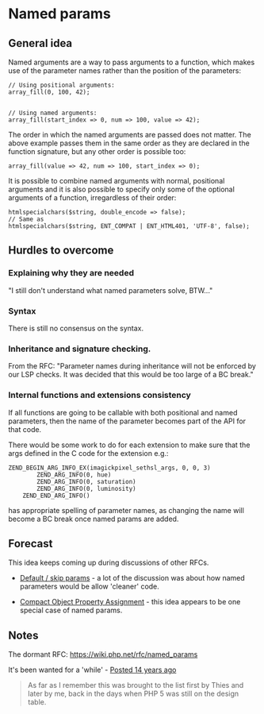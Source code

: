 # Named params

## General idea

Named arguments are a way to pass arguments to a function, which makes use of the parameter names rather than the position of the parameters:

```
// Using positional arguments:
array_fill(0, 100, 42);


// Using named arguments:
array_fill(start_index => 0, num => 100, value => 42);
```

The order in which the named arguments are passed does not matter. The above example passes them in the same order as they are declared in the function signature, but any other order is possible too:

```
array_fill(value => 42, num => 100, start_index => 0);
```

It is possible to combine named arguments with normal, positional arguments and it is also possible to specify only some of the optional arguments of a function, irregardless of their order:

```
htmlspecialchars($string, double_encode => false);
// Same as
htmlspecialchars($string, ENT_COMPAT | ENT_HTML401, 'UTF-8', false);
```

## Hurdles to overcome


### Explaining why they are needed


"I still don't understand what named parameters solve, BTW..."


### Syntax 

There is still no consensus on the syntax.


### Inheritance and signature checking.

From the RFC: "Parameter names during inheritance will not be enforced by our LSP checks. It was decided that this would be too large of a BC break."


### Internal functions and extensions consistency

If all functions are going to be callable with both positional and named parameters, then the name of the parameter becomes part of the API for that code.

There would be some work to do for each extension to make sure that the args defined in the C code for the extension e.g.:

```
ZEND_BEGIN_ARG_INFO_EX(imagickpixel_sethsl_args, 0, 0, 3)
		ZEND_ARG_INFO(0, hue)
		ZEND_ARG_INFO(0, saturation)
		ZEND_ARG_INFO(0, luminosity)
	ZEND_END_ARG_INFO()
```

has appropriate spelling of parameter names, as changing the name will become a BC break once named params are added.  


## Forecast

This idea keeps coming up during discussions of other RFCs.

* [Default / skip params](https://wiki.php.net/rfc/skipparams) - a lot of the discussion was about how named parameters would be allow 'cleaner' code. 

* [Compact Object Property Assignment](https://wiki.php.net/rfc/compact-object-property-assignment) - this idea appears to be one special case of named params. 


## Notes

The dormant RFC: https://wiki.php.net/rfc/named_params

It's been wanted for a 'while' - [Posted 14 years ago](https://externals.io/message/16009#16019)

> As far as I remember this was brought to the list first by Thies and later by me, back in the days when PHP 5 was still on the design table.

